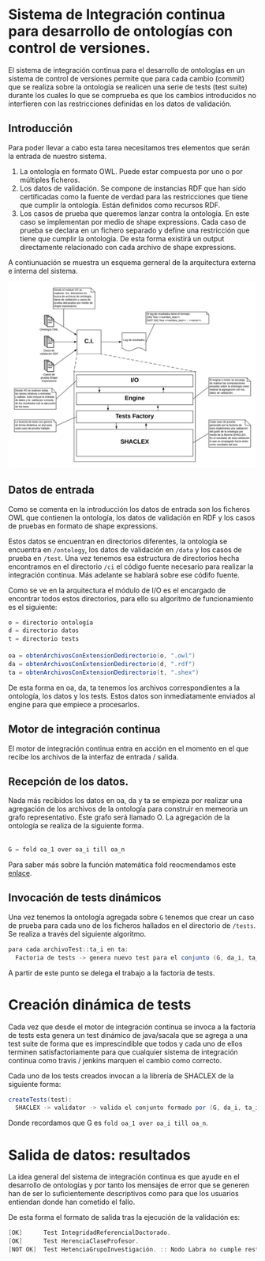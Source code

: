 # Sistema de Integración continua para desarrollo de ontologías con control de versiones.

El sistema de integración continua para el desarrollo de ontologías en un sistema de control de versiones permite que para cada cambio (commit) que se realiza sobre la ontología se realicen una serie de tests (test suite) durante los cuales lo que se comprueba es que los cambios introducidos no interfieren con las restricciones definidas en los datos de validación.

## Introducción

Para poder llevar a cabo esta tarea necesitamos tres elementos que serán la entrada de nuestro sistema.

1. La ontología en formato OWL. Puede estar compuesta por uno o por múltiples ficheros.
2. Los datos de validación. Se compone de instancias RDF que han sido certificadas como la fuente de verdad para las restricciones que tiene que cumplir la ontología. Están definidos como recursos RDF.
3. Los casos de prueba que queremos lanzar contra la ontología. En este caso se implementan por medio de shape expressions. Cada caso de prueba se declara en un fichero separado y define una restricción que tiene que cumplir la ontología. De esta forma existirá un output directamente relacionado con cada archivo de shape expressions.

A contiunuación se muestra un esquema gerneral de la arquitectura externa e interna del sistema.

![](./resources/diagram-high-level.png)

## Datos de entrada

Como se comenta en la introducción los datos de entrada son los ficheros OWL que contienen la ontología, los datos de validación en RDF y los casos de pruebas en formato de shape expressions.

Estos datos se encuentran en directorios diferentes, la ontología se encuentra en `/ontology`, los datos de validación en `/data` y los casos de prueba en `/test`. Una vez tenemos esa estructura de directorios hecha encontramos en el directorio `/ci` el código fuente necesario para realizar la integración continua. Más adelante se hablará sobre ese códifo fuente.

Como se ve en la arquitectura el módulo de I/O es el encargado de encontrar todos estos directorios, para ello su algoritmo de funcionamiento es el siguiente:

```java
o = directorio ontología
d = directorio datos
t = directorio tests

oa = obtenArchivosConExtensionDedirectorio(o, ".owl")
da = obtenArchivosConExtensionDedirectorio(d, ".rdf")
ta = obtenArchivosConExtensionDedirectorio(t, ".shex")
```

De esta forma en oa, da, ta tenemos los archivos correspondientes a la ontología, los datos y los tests. Estos datos son inmediatamente enviados al engine para que empiece a procesarlos.

## Motor de integración continua

El motor de integración continua entra en acción en el momento en el que recibe los archivos de la interfaz de entrada / salida.

## Recepción de los datos.

Nada más recibidos los datos en oa, da y ta se empieza por realizar una agregación de los archivos de la ontología para construir en memeoria un grafo representativo. Este grafo será llamado O. La agregación de la ontología se realiza de la siguiente forma.

```java

G = fold oa_1 over oa_i till oa_n

```
Para saber más sobre la función matemática fold reocmendamos este [enlace](https://www.modernescpp.com/index.php/fold-expressions).

## Invocación de tests dinámicos

Una vez tenemos la ontología agregada sobre `G` tenemos que crear un caso de prueba para cada uno de los ficheros hallados en el directorio de `/tests`. Se realiza a través del siguiente algoritmo.

```java
para cada archivoTest::ta_i en ta:
  Factoria de tests -> genera nuevo test para el conjunto (G, da_i, ta_i)
```

A partir de este punto se delega el trabajo a la factoría de tests.

# Creación dinámica de tests

Cada vez que desde el motor de integración continua se invoca a la factoría de tests esta genera un test dinámico de java/sacala que se agrega a una test suite de forma que es imprescindible que todos y cada uno de ellos terminen satisfactoriamente para que cualquier sistema de integración continua como travis / jenkins marquen el cambio como correcto.

Cada uno de los tests creados invocan a la librería de SHACLEX de la siguiente forma:

```java
createTests(test):
  SHACLEX -> validator -> valida el conjunto formado por (G, da_i, ta_i)
```

Donde recordamos que G es `fold oa_1 over oa_i till oa_n`.

# Salida de datos: resultados

La idea general del sistema de integración continua es que ayude en el desarrollo de ontologías y por tanto los mensajes de error que se generen han de ser lo suficientemente descriptivos como para que los usuarios entiendan donde han cometido el fallo.

De esta forma el formato de salida tras la ejecución de la validación es:

```java
[OK]      Test IntegridadReferencialDoctorado.
[OK]      Test HerenciaClaseProfesor.
[NOT OK]  Test HetenciaGrupoInvestigación. :: Nodo Labra no cumple restricción de tener propiedad NOMBRE (P09823475).
```
